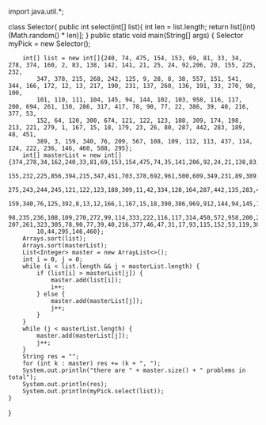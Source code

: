 import java.util.*;

class Selector{
    public int select(int[] list){
        int len = list.length;
        return list[(int)(Math.random() * len)];
    }
    public static void main(String[] args) {
        Selector myPick = new Selector();
        
        int[] list = new int[]{240, 74, 475, 154, 153, 69, 81, 33, 34, 278, 374, 160, 2, 83, 138, 142, 141, 21, 25, 24, 92,206, 20, 155, 225, 232, 
            347, 378, 215, 268, 242, 125, 9, 28, 8, 38, 557, 151, 541, 344, 166, 172, 12, 13, 217, 190, 231, 137, 260, 136, 191, 33, 270, 98, 100, 
            101, 110, 111, 104, 145, 94, 144, 102, 103, 958, 116, 117, 200, 694, 261, 130, 286, 317, 417, 78, 90, 77, 22, 386, 39, 40, 216, 377, 53, 
            152, 64, 120, 300, 674, 121, 122, 123, 188, 309, 174, 198, 213, 221, 279, 1, 167, 15, 18, 179, 23, 26, 80, 287, 442, 283, 189, 48, 451, 
            389, 3, 159, 340, 76, 209, 567, 108, 109, 112, 113, 437, 114, 124, 222, 236, 146, 460, 588, 295};
        int[] masterList = new int[] {374,278,34,162,240,33,81,69,153,154,475,74,35,141,206,92,24,21,138,83,160,148,2,142,25,23,147,20,682,921,739,
            155,232,225,856,394,215,347,451,703,378,692,961,500,609,349,231,89,389,136,268,191,190,137,260,27,26,80,277,189,48,41,299,134,169,229,274,
            275,243,244,245,121,122,123,188,309,11,42,334,128,164,287,442,135,283,4,289,56,252,253,325,209,238,228,163,28,344,151,557,345,179,38,541,3,
            159,340,76,125,392,8,13,12,166,1,167,15,18,390,386,969,912,144,94,145,102,100,101,226,257,112,113,437,129,298,111,104,110,124,250,103,107,
            98,235,236,108,109,270,272,99,114,333,222,116,117,314,450,572,958,200,286,130,694,339,364,127,126,542,419,133,317,417,22,79,36,54,59,210,                207,261,323,305,78,90,77,39,40,216,377,46,47,31,17,93,115,152,53,119,300,674,55,45,118,70,62,120,279,139,140,322,64,72,97,221,198,213,91,
            10,44,295,146,460};
        Arrays.sort(list);
        Arrays.sort(masterList);
        List<Integer> master = new ArrayList<>();
        int i = 0, j = 0;
        while (i < list.length && j < masterList.length) {
            if (list[i] > masterList[j]) {
                master.add(list[i]);
                i++;
            } else {
                master.add(masterList[j]);
                j++;
            }
        }
        while (j < masterList.length) {
            master.add(masterList[j]);
            j++;
        }
        String res = "";
        for (int k : master) res += (k + ", ");
        System.out.println("there are " + master.size() + " problems in total");
        System.out.println(res);
        System.out.println(myPick.select(list));
    }
}

